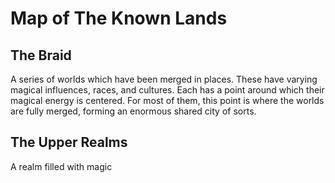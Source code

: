 # Map of The Known Lands
## The Braid
A series of worlds which have been merged in places. These have varying magical influences, races, and cultures. Each has a point around which their magical energy is centered. For most of them, this point is where the worlds are fully merged, forming an enormous shared city of sorts.

## The Upper Realms
A realm filled with magic
